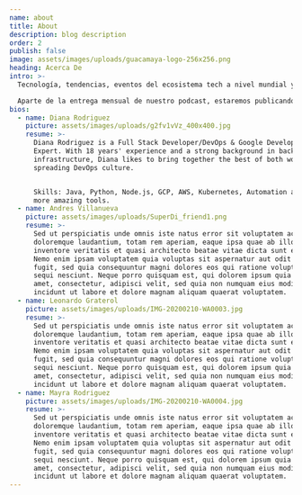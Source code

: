 ```yaml
---
name: about
title: About
description: blog description
order: 2
publish: false
image: assets/images/uploads/guacamaya-logo-256x256.png
heading: Acerca De
intro: >-
  Tecnología, tendencias, eventos del ecosistema tech a nivel mundial y algo más desde cuatro perspectivas diferentes. Dos Guacamayas y Dos Guacamayos nos dan sus insights, recomendaciones y el toque "poco" serio que le hace falta al día a día. Estas cuatro "joyitas" se desempeñan en diferentes especialidades dentro del ecosistema tecnológico en cuatro rincones diferentes y distantes del mundo pero comparten algo que los une mas allá de la programación: adivinaron?. SI!... Andrés Villanueva, Mayra Rodríguez, Leonardo Graterol y Diana Rodríguez ostentan con mucho orgullo su bandera Venezolana, las arepas y las vivencias de ser Venezolanxs en el exterior.

  Aparte de la entrega mensual de nuestro podcast, estaremos publicando micros con cobertura "casi en vivo" de eventos relevantes tal como JS Conf, Google Next, Google I/O, NG Conf, Vue Conf y muchos otros!!
bios:
  - name: Diana Rodriguez
    picture: assets/images/uploads/g2fv1vVz_400x400.jpg
    resume: >-
      Diana Rodriguez is a Full Stack Developer/DevOps & Google Developer
      Expert. With 18 years' experience and a strong background in back end and
      infrastructure, Diana likes to bring together the best of both worlds,
      spreading DevOps culture.


      Skills: Java, Python, Node.js, GCP, AWS, Kubernetes, Automation and many
      more amazing tools.
  - name: Andres Villanueva
    picture: assets/images/uploads/SuperDi_friend1.png
    resume: >-
      Sed ut perspiciatis unde omnis iste natus error sit voluptatem accusantium
      doloremque laudantium, totam rem aperiam, eaque ipsa quae ab illo
      inventore veritatis et quasi architecto beatae vitae dicta sunt explicabo.
      Nemo enim ipsam voluptatem quia voluptas sit aspernatur aut odit aut
      fugit, sed quia consequuntur magni dolores eos qui ratione voluptatem
      sequi nesciunt. Neque porro quisquam est, qui dolorem ipsum quia dolor sit
      amet, consectetur, adipisci velit, sed quia non numquam eius modi tempora
      incidunt ut labore et dolore magnam aliquam quaerat voluptatem.
  - name: Leonardo Graterol
    picture: assets/images/uploads/IMG-20200210-WA0003.jpg
    resume: >-
      Sed ut perspiciatis unde omnis iste natus error sit voluptatem accusantium
      doloremque laudantium, totam rem aperiam, eaque ipsa quae ab illo
      inventore veritatis et quasi architecto beatae vitae dicta sunt explicabo.
      Nemo enim ipsam voluptatem quia voluptas sit aspernatur aut odit aut
      fugit, sed quia consequuntur magni dolores eos qui ratione voluptatem
      sequi nesciunt. Neque porro quisquam est, qui dolorem ipsum quia dolor sit
      amet, consectetur, adipisci velit, sed quia non numquam eius modi tempora
      incidunt ut labore et dolore magnam aliquam quaerat voluptatem.
  - name: Mayra Rodriguez
    picture: assets/images/uploads/IMG-20200210-WA0004.jpg
    resume: >-
      Sed ut perspiciatis unde omnis iste natus error sit voluptatem accusantium
      doloremque laudantium, totam rem aperiam, eaque ipsa quae ab illo
      inventore veritatis et quasi architecto beatae vitae dicta sunt explicabo.
      Nemo enim ipsam voluptatem quia voluptas sit aspernatur aut odit aut
      fugit, sed quia consequuntur magni dolores eos qui ratione voluptatem
      sequi nesciunt. Neque porro quisquam est, qui dolorem ipsum quia dolor sit
      amet, consectetur, adipisci velit, sed quia non numquam eius modi tempora
      incidunt ut labore et dolore magnam aliquam quaerat voluptatem.
---
```


